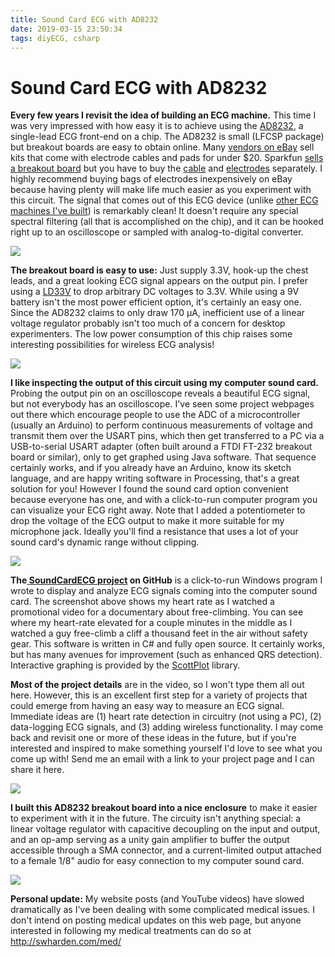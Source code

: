 ```yaml
---
title: Sound Card ECG with AD8232
date: 2019-03-15 23:50:34
tags: diyECG, csharp
---
```


# Sound Card ECG with AD8232

**Every few years I revisit the idea of building an ECG machine.** This time I was very impressed with how easy it is to achieve using the [AD8232](https://www.analog.com/media/en/technical-documentation/data-sheets/ad8232.pdf), a single-lead ECG front-end on a chip. The AD8232 is small (LFCSP package) but breakout boards are easy to obtain online. Many [vendors on eBay](https://www.ebay.com/sch/ad8232+module) sell kits that come with electrode cables and pads for under $20. Sparkfun [sells a breakout board](https://www.sparkfun.com/products/12650) but you have to buy the [cable](https://www.sparkfun.com/products/12970) and [electrodes](https://www.sparkfun.com/products/12969) separately. I highly recommend buying bags of electrodes inexpensively on eBay because having plenty will make life much easier as you experiment with this circuit. The signal that comes out of this ECG device (unlike [other ECG machines I've built](https://www.swharden.com/wp/2016-08-08-diy-ecg-with-1-op-amp/)) is remarkably clean! It doesn't require any special spectral filtering (all that is accomplished on the chip), and it can be hooked right up to an oscilloscope or sampled with analog-to-digital converter.

![](https://www.youtube.com/embed/sP_-f5nsOEo)

**The breakout board is easy to use:** Just supply 3.3V, hook-up the chest leads, and a great looking ECG signal appears on the output pin. I prefer using a [LD33V](https://www.sparkfun.com/datasheets/Components/LD1117V33.pdf) to drop arbitrary DC voltages to 3.3V. While using a 9V battery isn't the most power efficient option, it's certainly an easy one. Since the AD8232 claims to only draw 170 µA, inefficient use of a linear voltage regulator probably isn't too much of a concern for desktop experimenters. The low power consumption of this chip raises some interesting possibilities for wireless ECG analysis!

<div class="center medium">

![](CIRCUIT.png)

</div>

**I like inspecting the output of this circuit using my computer sound card.** Probing the output pin on an oscilloscope reveals a beautiful ECG signal, but not everybody has an oscilloscope. I've seen some project webpages out there which encourage people to use the ADC of a microcontroller (usually an Arduino) to perform continuous measurements of voltage and transmit them over the USART pins, which then get transferred to a PC via a USB-to-serial USART adapter (often built around a FTDI FT-232 breakout board or similar), only to get graphed using Java software. That sequence certainly works, and if you already have an Arduino, know its sketch language, and are happy writing software in Processing, that's a great solution for you! However I found the sound card option convenient because everyone has one, and with a click-to-run computer program you can visualize your ECG right away. Note that I added a potentiometer to drop the voltage of the ECG output to make it more suitable for my microphone jack. Ideally you'll find a resistance that uses a lot of your sound card's dynamic range without clipping.

<div class="center border medium">

![](screenshot.png)

</div>

**The[ SoundCardECG project](https://github.com/swharden/SoundCardECG) on GitHub** is a click-to-run Windows program I wrote to display and analyze ECG signals coming into the computer sound card. The screenshot above shows my heart rate as I watched a promotional video for a documentary about free-climbing. You can see where my heart-rate elevated for a couple minutes in the middle as I watched a guy free-climb a cliff a thousand feet in the air without safety gear. This software is written in C# and fully open source. It certainly works, but has many avenues for improvement (such as enhanced QRS detection). Interactive graphing is provided by the [ScottPlot](https://github.com/swharden/ScottPlot) library.

**Most of the project details** are in the video, so I won't type them all out here. However, this is an excellent first step for a variety of projects that could emerge from having an easy way to measure an ECG signal. Immediate ideas are (1) heart rate detection in circuitry (not using a PC), (2) data-logging ECG signals, and (3) adding wireless functionality. I may come back and revisit one or more of these ideas in the future, but if you're interested and inspired to make something yourself I'd love to see what you come up with! Send me an email with a link to your project page and I can share it here.

<div class="center border">

![](DSC_0015_lzn-1.jpg)

</div>

**I built this AD8232 breakout board into a nice enclosure** to make it easier to experiment with it in the future. The circuity isn't anything special: a linear voltage regulator with capacitive decoupling on the input and output, and an op-amp serving as a unity gain amplifier to buffer the output accessible through a SMA connector, and a current-limited output attached to a female 1/8" audio for easy connection to my computer sound card.

<div class="center border">

![](AD8232-ECG-output.gif)

</div>

**Personal update:** My website posts (and YouTube videos) have slowed dramatically as I've been dealing with some complicated medical issues. I don't intend on posting medical updates on this web page, but anyone interested in following my medical treatments can do so at http://swharden.com/med/